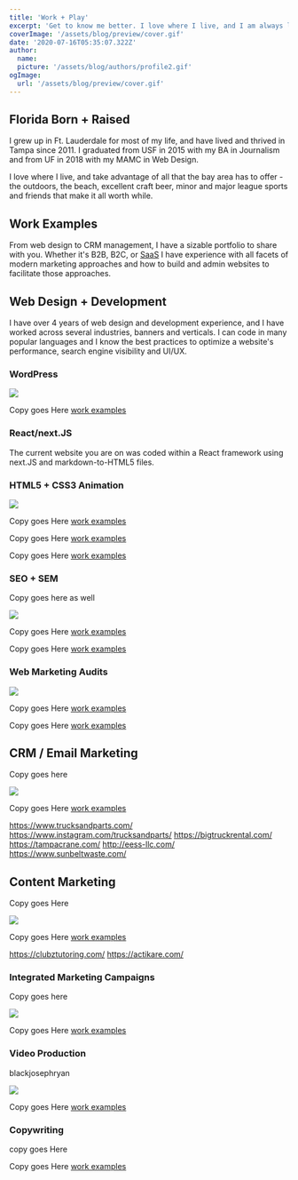 ```yaml
---
title: 'Work + Play'
excerpt: 'Get to know me better. I love where I live, and I am always looking to share as much as I can about my life with the people around me.'
coverImage: '/assets/blog/preview/cover.gif'
date: '2020-07-16T05:35:07.322Z'
author:
  name:
  picture: '/assets/blog/authors/profile2.gif'
ogImage:
  url: '/assets/blog/preview/cover.gif'
---
```


## Florida Born + Raised

I grew up in Ft. Lauderdale for most of my life, and have lived and thrived in Tampa since 2011. I graduated from USF in 2015 with my BA in Journalism and from UF in 2018 with my MAMC in Web Design.

I love where I live, and take advantage of all that the bay area has to offer - the outdoors, the beach, excellent craft beer, minor and major league sports and friends that make it all worth while.

## Work Examples

From web design to CRM management, I have a sizable portfolio to share with you. Whether it's B2B, B2C, or <a class="hover:underline text-blue-600" href=" https://www.vantagepointsoftware.com/">SaaS</a> I have experience with all facets of modern marketing approaches and how to build and admin websites to facilitate those approaches.

## Web Design + Development

I have over 4 years of web design and development experience, and I have worked across several industries, banners and verticals. I can code in many popular languages and I know the best practices to optimize a website's performance, search engine visibility and UI/UX.

### WordPress

<div class="px-4 py-2 m-2"><img class="m:auto" src="/assets/blog/preview/web-design-tcb.gif" /></div>

Copy goes Here <a class="hover:underline text-blue-600" href="http://ryanjblack.xyz/wp-template/">work examples</a>

### React/next.JS

The current website you are on was coded within a React framework using next.JS and markdown-to-HTML5 files.

### HTML5 + CSS3 Animation

<div class="px-4 py-2 m-2"><img class="m:auto" src="/assets/blog/preview/HTML5-CSS3.gif" /></div>

Copy goes Here <a class="hover:underline text-blue-600" href="http://ryanjblack.xyz/p3_black_ryan/">work examples</a>

Copy goes Here <a class="hover:underline text-blue-600" href="http://ryanjblack.xyz/outtatime/">work examples</a>

Copy goes Here <a class="hover:underline text-blue-600" href="http://ryanjblack.xyz/hw4_black_ryan/">work examples</a>

### SEO + SEM

Copy goes here as well

<div class="px-4 py-2 m-2"><img class="m:auto" src="/assets/blog/preview/lawnparts-seo.gif" /></div>

Copy goes Here <a class="hover:underline text-blue-600" href="http://lawnpartspro.com/">work examples</a>

Copy goes Here <a class="hover:underline text-blue-600" href="https://powermowersales.com/">work examples</a>

### Web Marketing Audits

<div class="px-4 py-2 m-2"><img class="m:auto" src="/assets/blog/preview/audits-rebrands-seo.gif" /></div>

Copy goes Here <a class="hover:underline text-blue-600" href="https://tampabaywatch.org/">work examples</a>

Copy goes Here <a class="hover:underline text-blue-600" href="http://www.mrmikesfranchise.ca/about/our-story/">work examples</a>

## CRM / Email Marketing

Copy goes here

<div class="px-4 py-2 m-2"><img class="m:auto" src="/assets/blog/preview/crm-pardot.gif" /></div>

Copy goes Here <a class="hover:underline text-blue-600" href="http://www.ryanjblack.xyz/email-example-folder.zip">work examples</a>

https://www.trucksandparts.com/
https://www.instagram.com/trucksandparts/
https://bigtruckrental.com/
https://tampacrane.com/
http://eess-llc.com/
https://www.sunbeltwaste.com/

## Content Marketing

Copy goes Here

<div class="px-4 py-2 m-2"><img class="m:auto" src="/assets/blog/preview/content-seo-marketing.gif" /></div>

Copy goes Here <a class="hover:underline text-blue-600" href="http://www.ryanjblack.xyz/copywriting-email-mktg.zip">work examples</a>

https://clubztutoring.com/
https://actikare.com/

### Integrated Marketing Campaigns

Copy goes here

<div class="px-4 py-2 m-2"><img class="m:auto" src="/assets/blog/preview/IMC-mix.gif" /></div>

Copy goes Here <a class="hover:underline text-blue-600" href="http://www.ryanjblack.xyz/polaris-imc.zip">work examples</a>

### Video Production

blackjosephryan

<div class="px-4 py-2 m-2"><img class="m:auto" src="/assets/blog/preview/video-ex.png" /></div>

Copy goes Here <a class="hover:underline text-blue-600" href="https://www.youtube.com/channel/UC3tETVtxDkjpSpwOgnMgBZA">work examples</a>

### Copywriting

copy goes Here

Copy goes Here <a class="hover:underline text-blue-600" href="https://www.youtube.com/channel/UC3tETVtxDkjpSpwOgnMgBZA">work examples</a>
